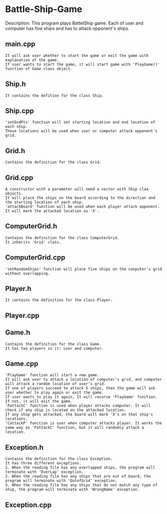 # Battle-Ship-Game
Description: This program plays BattelShip game. Each of user and computer has five ships and has to attack opponent's ships.


## main.cpp <br />
	It will ask user whether to start the game or exit the game with explanation of the game.
	If user wants to start the game, it will start game with 'PlayGame()' function of Game class object.

## Ship.h <br />
	It contains the defition for the class Ship.

## Ship.cpp <br />
	'setEndPts' function will set starting location and end location of each ship.
	Those locations will be used when user or computer attack opponent's grid.

## Grid.h <br />
	Contains the definition for the class Grid.

## Grid.cpp <br />
	A constructor with a parameter will need a vector with Ship claa objects.
	It will place the ships on the board according to the direction and the starting location of each ship.
	'attackBoard' function will be used when each player attack opponent.
	It will mark the attacked location as 'X'.

## ComputerGrid.h <br /> 
	Contains the definition for the class ComputerGrid.
	It inherits 'Grid' class.

## ComputerGrid.cpp <br />
	'setRandomShips' function will place five ships on the conputer's grid without overlapping.

## Player.h <br />
	It contains the definition for the class Player.

## Player.cpp <br />

## Game.h <br />
	Contains the definition for the class Game.
	It has two players in it: user and computer.

## Game.cpp <br />
	'PlayGame' function will start a new game.
	It will ask user to attack a location of computer's grid, and computer will attack a random location of user's grid.
	If one of players succeed to attack 5 ships, then the game will ask user whether to play again or exit the game.
	If user wants to play it again, It will recurse 'PlayGame' function. If not, it will exit the game.
	'PattackC' function is used when player attacks computer. It will check if any ship is located on the attacked location.
	If any ship gets attacked, the board will mark 'X's on that ship's locations.
	'CattackP' function is user when computer attacks player. It works the same way as 'PattackC' function, but it will randomly attack a location.
	
## Exception.h <br />
	Contains the definition for the class Exception.
	It has three different exceptions.
	1. When the reading file has any overlapped ships, the program will terminate with 'OverLap' exception.
	2. When the reading file has any ships that are out of board, the program will terminate with 'OutofGrid' exception.
	3. When the reading file has any ships that do not match any type of ship, the program will terminate with 'WrongName' exception.

## Exception.cpp <br />

